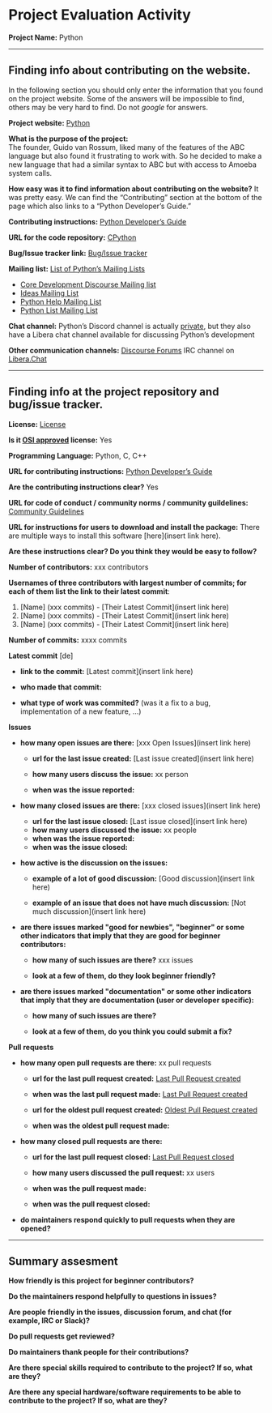 # Project Evaluation Activity



__Project Name:__  Python


---

## Finding info about contributing on the website.

In the following section you should only enter the information that you
found on the project website. Some of the answers will be impossible to find, others
may be very hard to find. Do not _google_ for answers.

__Project website:__ [Python](https://www.python.org/)


__What is the purpose of the project:__  
The founder, Guido van Rossum, liked many of the features of the ABC language but also found it frustrating to work with. So he decided to make a new language that had a similar syntax to ABC but with access to Amoeba system calls.


__How easy was it to find information about contributing on the website?__ 
It was pretty easy. We can find the “Contributing” section at the bottom of the page which also links to a “Python Developer’s Guide.”

__Contributing instructions:__ [Python Developer’s Guide](https://devguide.python.org/) 

__URL for the code repository:__ [CPython](https://github.com/python/cpython)

__Bug/Issue tracker link:__ [Bug/Issue tracker](https://github.com/python/cpython/issues)

__Mailing list:__ [List of Python’s Mailing Lists](https://www.python.org/community/lists/)

- [Core Development Discourse Mailing list](https://mail.python.org/mailman3/lists/python-dev.python.org/)
- [Ideas Mailing List](https://mail.python.org/mailman3/lists/python-ideas.python.org)
- [Python Help Mailing List](https://mail.python.org/mailman/listinfo/python-help)
- [Python List Mailing List](https://mail.python.org/mailman/listinfo/python-list)

__Chat channel:__ 
Python’s Discord channel is actually [private](https://devguide.python.org/developer-workflow/communication-channels/#discord-private-chat-server), but they also have a Libera chat channel available for discussing Python’s development

__Other communication channels:__ 
[Discourse Forums](https://discuss.python.org/)
IRC channel on [Libera.Chat](https://libera.chat/)


---

## Finding info at the project repository and bug/issue tracker.

__License:__ [License](https://github.com/python/cpython/blob/main/LICENSE)

__Is it [OSI approved](https://opensource.org/licenses/alphabetical) license:__ Yes 

__Programming Language:__ Python, C, C++

__URL for contributing instructions:__ [Python Developer’s Guide](https://devguide.python.org/)

__Are the contributing instructions clear?__  Yes


__URL for code of conduct / community norms / community guildelines:__ [Community Guidelines](https://www.python.org/psf/conduct/)

__URL for instructions for users to download and install the package:__ There are multiple ways to install this software [here](insert link here). 


__Are these instructions clear? Do you think they would be easy to follow?__ 


__Number of contributors:__ xxx contributors


__Usernames of three contributors with largest number of commits; for
each of them list the link to their latest commit__:

1. [Name] (xxx commits) - [Their Latest Commit](insert link here)
2. [Name] (xxx commits) - [Their Latest Commit](insert link here)
3. [Name] (xxx commits) - [Their Latest Commit](insert link here)


__Number of commits:__ xxxx commits

__Latest commit__ [de] 

- __link to the commit:__ [Latest commit](insert link here)

- __who made that commit:__ 

- __what type of work was commited?__ (was it a fix to a bug, implementation of a new feature, ...)


__Issues__

- __how many open issues are there:__ [xxx Open Issues](insert link here)

    - __url for the last issue created:__ [Last issue created](insert link here)

    - __how many users discuss the issue:__ xx person
    
    - __when was the issue reported:__ 
    

- __how many closed issues are there:__ [xxx closed issues](insert link here)
    - __url for the last issue closed:__ [Last issue closed](insert link here)
    - __how many users discussed the issue:__ xx people
    - __when was the issue reported:__ 
    - __when was the issue closed:__ 

- __how active is the discussion on the issues:__ 

    - __example of a lot of good discussion:__ [Good discussion](insert link here)
    
    - __example of an issue that does not have much discussion:__ [Not much discussion](insert link here)



- __are there issues marked "good for newbies", "beginner" or some other indicators that imply that they are good for beginner contributors:__ 

    - __how many of such issues are there?__ xxx issues
    
    - __look at a few of them, do they look beginner friendly?__ 



- __are there issues marked "documentation" or some other indicators that imply that they are documentation (user or developer specific):__ 

    - __how many of such issues are there?__ 
    
    - __look at a few of them, do you think you could submit a fix?__ 



__Pull requests__

- __how many open pull requests are there:__ xx pull requests

    - __url for the last pull request created:__ [Last Pull Request created]()
    
    - __when was the last pull request made:__ [Last Pull Request created]()

    - __url for the oldest pull request created:__ [Oldest Pull Request created]()
    
    - __when was the oldest pull request made:__ 

- __how many closed pull requests are there:__ 

    - __url for the last pull request closed:__ [Last Pull Request closed]()
    
    - __how many users discussed the pull request:__ xx users
    
    - __when was the pull request made:__  
    
    - __when was the pull request closed:__ 
    

- __do maintainers respond quickly to pull requests when they are opened?__ 





---


## Summary assesment
__How friendly is this project for beginner contributors?__




__Do the maintainers respond helpfully to questions in issues?__



__Are people friendly in the issues, discussion forum, and chat (for example, IRC or Slack)?__




__Do pull requests get reviewed?__



__Do maintainers thank people for their contributions?__



__Are there special skills required to contribute to the project? If so, what are they?__



__Are there any special hardware/software requirements to be able to contribute to the project? If so, what are they?__

